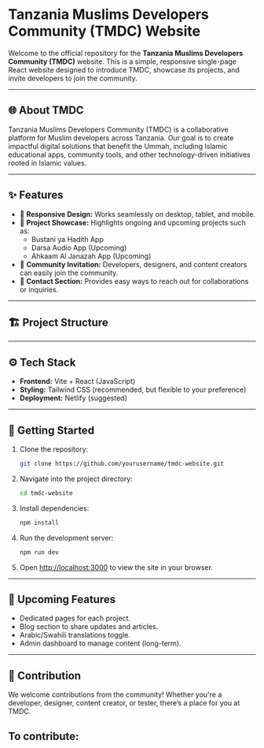 # Tanzania Muslims Developers Community (TMDC) Website

Welcome to the official repository for the **Tanzania Muslims Developers Community (TMDC)** website. This is a simple, responsive single-page React website designed to introduce TMDC, showcase its projects, and invite developers to join the community.

---

## 🌐 About TMDC

Tanzania Muslims Developers Community (TMDC) is a collaborative platform for Muslim developers across Tanzania. Our goal is to create impactful digital solutions that benefit the Ummah, including Islamic educational apps, community tools, and other technology-driven initiatives rooted in Islamic values.

---

## ✨ Features

- 📱 **Responsive Design:** Works seamlessly on desktop, tablet, and mobile.
- 📖 **Project Showcase:** Highlights ongoing and upcoming projects such as:
    - Bustani ya Hadith App
    - Darsa Audio App (Upcoming)
    - Ahkaam Al Janazah App (Upcoming)
- 💬 **Community Invitation:** Developers, designers, and content creators can easily join the community.
- 📩 **Contact Section:** Provides easy ways to reach out for collaborations or inquiries.

---

## 🏗️ Project Structure


---

## ⚙️ Tech Stack

- **Frontend:** Vite + React (JavaScript)
- **Styling:** Tailwind CSS (recommended, but flexible to your preference)
- **Deployment:** Netlify (suggested)

---

## 🚀 Getting Started

1. Clone the repository:
    ```bash
    git clone https://github.com/yourusername/tmdc-website.git
    ```
2. Navigate into the project directory:
    ```bash
    cd tmdc-website
    ```
3. Install dependencies:
    ```bash
    npm install
    ```
4. Run the development server:
    ```bash
    npm run dev
    ```
5. Open [http://localhost:3000](http://localhost:3000) to view the site in your browser.

---

## 📂 Upcoming Features

- Dedicated pages for each project.
- Blog section to share updates and articles.
- Arabic/Swahili translations toggle.
- Admin dashboard to manage content (long-term).

---

## 🤝 Contribution

We welcome contributions from the community! Whether you're a developer, designer, content creator, or tester, there’s a place for you at TMDC.

To contribute:
-


